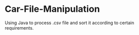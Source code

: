 # Car-File-Manipulation
Using Java to process .csv file and sort it according to certain requirements.
